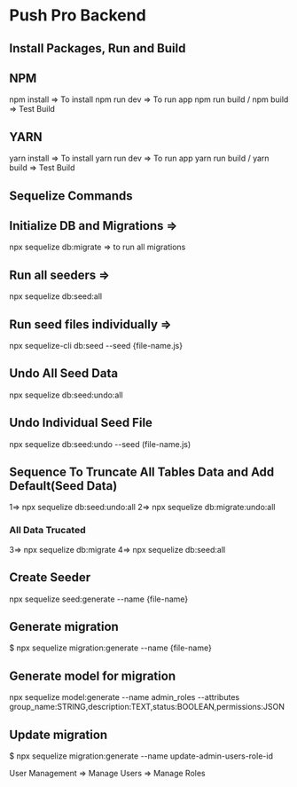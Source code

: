 # Push Pro Backend

## Install Packages, Run and Build

## NPM

npm install => To install
npm run dev => To run app
npm run build / npm build => Test Build

## YARN

yarn install => To install
yarn run dev => To run app
yarn run build / yarn build => Test Build

## Sequelize Commands

## Initialize DB and Migrations =>

npx sequelize db:migrate => to run all migrations

## Run all seeders =>

npx sequelize db:seed:all

## Run seed files individually =>

npx sequelize-cli db:seed --seed {file-name.js}

## Undo All Seed Data

npx sequelize db:seed:undo:all

## Undo Individual Seed File

npx sequelize db:seed:undo --seed (file-name.js)

## Sequence To Truncate All Tables Data and Add Default(Seed Data)

1=> npx sequelize db:seed:undo:all
2=> npx sequelize db:migrate:undo:all

### All Data Trucated

3=> npx sequelize db:migrate
4=> npx sequelize db:seed:all

## Create Seeder
npx sequelize seed:generate --name {file-name}

## Generate migration
$ npx sequelize migration:generate --name {file-name}

## Generate model for migration
npx sequelize model:generate --name  admin_roles --attributes group_name:STRING,description:TEXT,status:BOOLEAN,permissions:JSON

## Update migration
$ npx sequelize migration:generate --name update-admin-users-role-id

User Management => Manage Users
                => Manage Roles